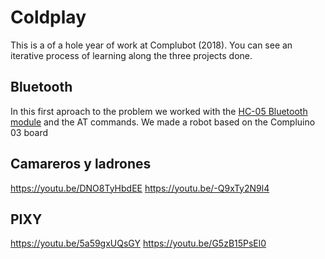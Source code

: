 # Coldplay

This is a of a hole year of work at Complubot (2018).
You can see an iterative process of learning along the three projects done.

## Bluetooth
In this first aproach to the problem we worked with the [HC-05 Bluetooth module](https://aprendiendoarduino.wordpress.com/tag/hc-05/ "HC-05 Bluetooth module") and the AT commands. We made a robot based on the Compluino 03 board 

## Camareros y ladrones
https://youtu.be/DNO8TyHbdEE
https://youtu.be/-Q9xTy2N9l4

## PIXY
https://youtu.be/5a59gxUQsGY
https://youtu.be/G5zB15PsEl0

